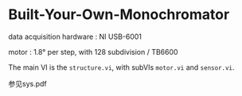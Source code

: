 # Built-Your-Own-Monochromator

data acquisition hardware : NI USB-6001

motor : 1.8° per step, with 128 subdivision / TB6600

The main VI is the ``structure.vi``, with subVIs ``motor.vi`` and ``sensor.vi``.

参见sys.pdf
